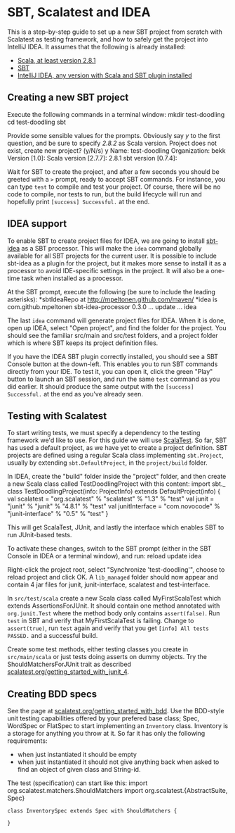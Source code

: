 SBT, Scalatest and IDEA
========================


This is a step-by-step guide to set up a new SBT project from scratch with Scalatest as testing framework, and how to safely get the project into IntelliJ IDEA. It assumes that the following is already installed:

* [Scala, at least version 2.8.1](http://www.scala-lang.org/) 
* [SBT](http://code.google.com/p/simple-build-tool/)
* [IntelliJ IDEA, any version with Scala and SBT plugin installed](http://www.jetbrains.com/idea/download/)



Creating a new SBT project
------------------------


Execute the following commands in a terminal window:
    mkdir test-doodling
    cd test-doodling
    sbt

Provide some sensible values for the prompts. Obviously say *y* to the first question, and be sure to specify *2.8.2* as Scala version.
    Project does not exist, create new project? (y/N/s) y
    Name: test-doodling
    Organization: bekk            
    Version [1.0]: 
    Scala version [2.7.7]: 2.8.1
    sbt version [0.7.4]: 

Wait for SBT to create the project, and after a few seconds you should be greeted with a `>` prompt, ready to accept SBT commands. For instance,
you can type `test` to compile and test your project. Of course, there will be no code to compile, nor tests to run, but the build lifecycle will
run and hopefully print `[success] Successful.` at the end.



IDEA support
------------

To enable SBT to create project files for IDEA, we are going to install [sbt-idea](https://github.com/mpeltonen/sbt-idea/) as a SBT processor.
This will make the `idea` command globally available for all SBT projects for the current user. It is possible to include sbt-idea as a plugin
for the project, but it makes more sense to install it as a processor to avoid IDE-specific settings in the project. It will also be a one-time
task when installed as a processor.

At the SBT prompt, execute the following (be sure to include the leading asterisks):
    *sbtIdeaRepo at http://mpeltonen.github.com/maven/
    *idea is com.github.mpeltonen sbt-idea-processor 0.3.0
    ...
    update
    ...
    idea

The last `idea` command will generate project files for IDEA. When it is done, open up IDEA, select "Open project", and find the folder for the
project. You should see the familiar src/main and src/test folders, and a project folder which is where SBT keeps its project definition files.

If you have the IDEA SBT plugin correctly installed, you should see a SBT Console button at the down-left. This enables you to run SBT commands
directly from your IDE. To test it, you can open it, click the green "Play" button to launch an SBT session, and run the same `test` command as
you did earlier. It should produce the same output with the `[success] Successful.` at the end as you've already seen.




Testing with Scalatest
------------------------

To start writing tests, we must specify a dependency to the testing framework we'd like to use. For this guide we will use
[ScalaTest](http://www.scalatest.org). So far, SBT has used a default project, as we have yet to create a project definition. SBT projects are
defined using a regular Scala class implementing `sbt.Project`, usually by extending `sbt.DefaultProject`, in the `project/build` folder.

In IDEA, create the "build" folder inside the "project" folder, and then create a new Scala class called TestDoodlingProject with this content:
    import sbt._
    class TestDoodlingProject(info: ProjectInfo) extends DefaultProject(info) {
      val scalatest = "org.scalatest" % "scalatest" % "1.3" % "test"
      val junit = "junit" % "junit" % "4.8.1" % "test"
      val junitInterface = "com.novocode" % "junit-interface" % "0.5" % "test"
    }

This will get ScalaTest, JUnit, and lastly the interface which enables SBT to run JUnit-based tests.

To activate these changes, switch to the SBT prompt (either in the SBT Console in IDEA or a terminal window), and run:
    reload
    update
    idea

Right-click the project root, select "Synchronize 'test-doodling'", choose to reload project and click OK. A `lib_managed` folder should now appear
and contain 4 jar files for junit, junit-interface, scalatest and test-interface.

In `src/test/scala` create a new Scala class called MyFirstScalaTest which extends AssertionsForJUnit. It should contain one method annotated with
`org.junit.Test` where the method body only contains `assert(false)`. Run `test` in SBT and verify that MyFirstScalaTest is failing. Change to
`assert(true)`, run `test` again and verify that you get `[info] All tests PASSED.` and a successful build.

Create some test methods, either testing classes you create in `src/main/scala` or just tests doing asserts on dummy objects. Try the
ShouldMatchersForJUnit trait as described [scalatest.org/getting_started_with_junit_4](http://scalatest.org/getting_started_with_junit_4).




Creating BDD specs
------------------

See the page at [scalatest.org/getting_started_with_bdd](http://scalatest.org/getting_started_with_bdd). Use the BDD-style unit testing
capabilities offered by your prefered base class; Spec, WordSpec or FlatSpec to start implementing an `Inventory` class. Inventory is a storage
for anything you throw at it. So far it has only the following requirements:
* when just instantiated it should be empty
* when just instantiated it should not give anything back when asked to find an object of given class and String-id.

The test (specification) can start like this:
    import org.scalatest.matchers.ShouldMatchers
    import org.scalatest.{AbstractSuite, Spec}
    
    class InventorySpec extends Spec with ShouldMatchers {
    
    }
